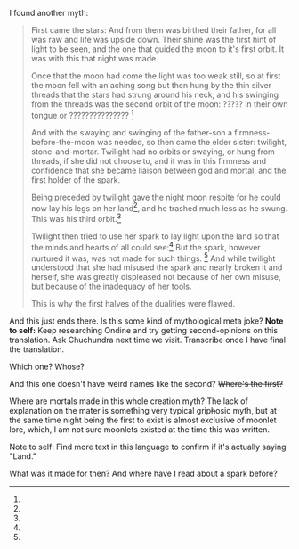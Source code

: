I found another myth:

>First came the stars: And from them was birthed their father, for all was raw and life was upside down. Their shine was the first hint of light to be seen, and the one that guided the moon to it's first orbit. It was with this that night was made.
>
>Once that the moon had come the light was too weak still, so at first the moon fell with an aching song but then hung by the thin silver threads that the stars had strung around his neck, and his swinging from the threads was the second orbit of the moon: ????? in their own tongue or ??????????????? [^tong]
>
>And with the swaying and swinging of the father-son a firmness-before-the-moon was needed, so then came the elder sister: twilight, stone-and-mortar. Twilight had no orbits or swaying, or hung from threads, if she did not choose to, and it was in this firmness and confidence that she became liaison between god and mortal, and the first holder of the spark.
>
>Being preceded by twilight gave the night moon respite for he could now lay his legs on her land[^land], and he trashed much less as he swung. This was his third orbit.[^orbit]
>
>Twilight then tried to use her spark to lay light upon the land so that the minds and hearts of all could see:[^mortals] But the spark, however nurtured it was, was not made for such things. [^spark] And while twilight understood that she had misused the spark and nearly broken it and herself, she was greatly displeased not because of her own misuse, but because of the inadequacy of her tools.
>
>This is why the first halves of the dualities were flawed.


And this just ends there. Is this some kind of mythological meta joke?
**Note to self:** Keep researching Ondine and try getting second-opinions on this translation. Ask Chuchundra next time we visit. Transcribe once I have final the translation.


[^tong]:
Which one? Whose?

[^orbit]:
And this one doesn't have weird names like the second? ~~Where's the first?~~


[^mortals]:
Where are mortals made in this whole creation myth? The lack of explanation on the mater is something very typical grip~~h~~osic myth, but at the same time night being the first to exist is almost exclusive of moonlet lore, which, I am not sure moonlets existed at the time this was written.

[^land]:
Note to self: Find more text in this language to confirm if it's actually saying "Land."

[^spark]:
What was it made for then? And where have I read about a spark before?